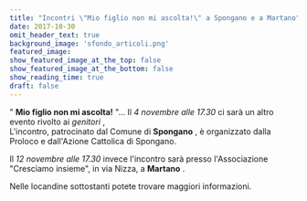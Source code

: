 ```yaml
---
title: "Incontri \"Mio figlio non mi ascolta!\" a Spongano e a Martano"
date: 2017-10-30
omit_header_text: true
background_image: 'sfondo_articoli.png'
featured_image: 
show_featured_image_at_the_top: false
show_featured_image_at_the_bottom: false
show_reading_time: true
draft: false
---
```


" **Mio figlio non mi ascolta!** "... Il _4 novembre alle 17.30_ ci sarà un
altro evento rivolto ai _genitori_ ,  
L'incontro, patrocinato dal Comune di **Spongano** , è organizzato dalla
Proloco e dall'Azione Cattolica di Spongano.  
  
Il _12 novembre alle 17.30_ invece l'incontro sarà presso l'Associazione
"Cresciamo insieme", in via Nizza, a **Martano** .  
  
Nelle locandine sottostanti potete trovare maggiori informazioni.

